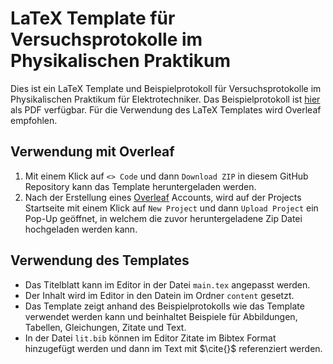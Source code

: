 # LaTeX Template für Versuchsprotokolle im Physikalischen Praktikum

Dies ist ein LaTeX Template und Beispielprotokoll für Versuchsprotokolle im Physikalischen Praktikum für Elektrotechniker.
Das Beispielprotokoll ist [hier](report.pdf) als PDF verfügbar.
Für die Verwendung des LaTeX Templates wird Overleaf empfohlen.  

## Verwendung mit Overleaf
1. Mit einem Klick auf `<> Code` und dann `Download ZIP` in diesem GitHub Repository kann das Template heruntergeladen werden.
2. Nach der Erstellung eines [Overleaf](https://www.overleaf.com/) Accounts, wird auf der Projects Startseite mit einem Klick auf `New Project` und dann `Upload Project` ein Pop-Up geöffnet, in welchem die zuvor heruntergeladene Zip Datei hochgeladen werden kann.

## Verwendung des Templates

- Das Titelblatt kann im Editor in der Datei `main.tex` angepasst werden.
- Der Inhalt wird im Editor in den Datein im Ordner `content` gesetzt.
- Das Template zeigt anhand des Beispielprotokolls wie das Template verwendet werden kann und beinhaltet Beispiele für Abbildungen, Tabellen, Gleichungen, Zitate und Text.
- In der Datei `lit.bib` können im Editor Zitate im Bibtex Format hinzugefügt werden und dann im Text mit $\cite{}$ referenziert werden.
